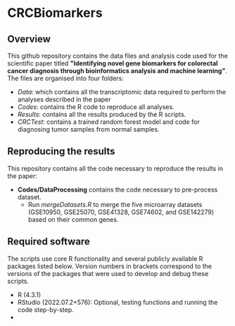 # CRCBiomarkers

## Overview
This github repository contains the data files and analysis code used for the scientific paper titled **"Identifying novel gene biomarkers for colorectal cancer diagnosis through bioinformatics analysis and machine learning"**.
The files are organised into four folders:
* _Data_: which contains all the transcriptomic data required to perform the analyses described in the paper
* _Codes_: contains the R code to reproduce all  analyses.
* _Results_: contains all the results produced by the R scripts.
* _CRCTest_: contains a trained random forest model and code for diagnosing tumor samples from normal samples.

## Reproducing the results
This repository contains all the code necessary to reproduce the results in the paper:
 - **Codes/DataProcessing** contains the code necessary to pre-process dataset.
   - Run *mergeDatasets.R* to merge the five microarray datasets (GSE10950, GSE25070, GSE41328, GSE74602, and GSE142279) based on their common genes.

## Required software
The scripts use core R functionality and several publicly available R packages listed below. Version numbers in brackets correspond to the versions of the packages that were used to develop and debug these scripts.

 - R (4.3.1)
 - RStudio (2022.07.2+576): Optional, testing functions and running the code step-by-step.
 - 